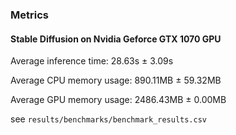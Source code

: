 ### Metrics

#### Stable Diffusion on Nvidia Geforce GTX 1070 GPU

Average inference time: 28.63s ± 3.09s

Average CPU memory usage: 890.11MB ± 59.32MB

Average GPU memory usage: 2486.43MB ± 0.00MB

see `results/benchmarks/benchmark_results.csv`
